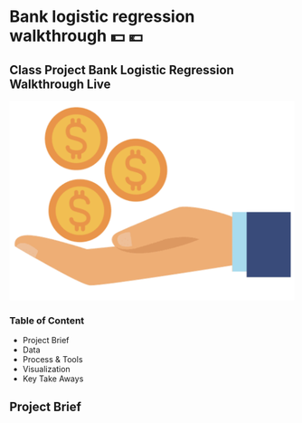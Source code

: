 # Bank logistic regression walkthrough 💵 💶 
## Class Project Bank Logistic Regression Walkthrough Live
![](images/Screenshot2bank.png)

### Table of Content
- Project Brief
- Data
- Process & Tools
- Visualization
- Key Take Aways

## Project Brief








